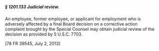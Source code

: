 ##### § 1201.133 Judicial review. #####

An employee, former employee, or applicant for employment who is adversely affected by a final Board decision on a corrective action complaint brought by the Special Counsel may obtain judicial review of the decision as provided by 5 U.S.C. 7703.

[78 FR 39545, July 2, 2013]